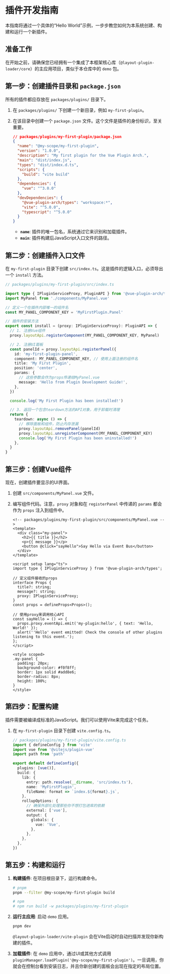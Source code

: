 # 插件开发指南

本指南将通过一个具体的“Hello World”示例，一步步教您如何为本系统创建、构建和运行一个新插件。

## 准备工作

在开始之前，请确保您已经拥有一个集成了本框架核心库（`@layout-plugin-loader/core`）的主应用项目，类似于本仓库中的 `demo` 包。

## 第一步：创建插件目录和 `package.json`

所有的插件都应存放在 `packages/plugins/` 目录下。

1.  在 `packages/plugins/` 下创建一个新目录，例如 `my-first-plugin`。

2.  在该目录中创建一个 `package.json` 文件。这个文件是插件的身份标识，至关重要。

    ```json
    // packages/plugins/my-first-plugin/package.json
    {
      "name": "@my-scope/my-first-plugin",
      "version": "1.0.0",
      "description": "My first plugin for the Vue Plugin Arch.",
      "main": "dist/index.js",
      "types": "dist/index.d.ts",
      "scripts": {
        "build": "vite build"
      },
      "dependencies": {
        "vue": "^3.0.0"
      },
      "devDependencies": {
        "@vue-plugin-arch/types": "workspace:*",
        "vite": "^5.0.0",
        "typescript": "^5.0.0"
      }
    }
    ```

    - **`name`**: 插件的唯一包名，系统通过它来识别和加载插件。
    - **`main`**: 插件构建后JavaScript入口文件的路径。

## 第二步：创建插件入口文件

在 `my-first-plugin` 目录下创建 `src/index.ts`。这是插件的逻辑入口，必须导出一个 `install` 方法。

```typescript
// packages/plugins/my-first-plugin/src/index.ts

import type { IPluginServiceProxy, PluginAPI } from '@vue-plugin-arch/types'
import MyPanel from './components/MyPanel.vue'

// 定义一个在插件内部唯一的组件名
const MY_PANEL_COMPONENT_KEY = 'MyFirstPlugin.Panel'

// 插件的安装方法
export const install = (proxy: IPluginServiceProxy): PluginAPI => {
  // 1. 注册Vue组件
  proxy.layoutApi.registerComponent(MY_PANEL_COMPONENT_KEY, MyPanel)

  // 2. 注册UI面板
  const panelId = proxy.layoutApi.registerPanel({
    id: 'my-first-plugin-panel',
    component: MY_PANEL_COMPONENT_KEY, // 使用上面注册的组件名
    title: 'My First Plugin',
    position: 'center',
    params: {
      // 这些参数会作为props传递给MyPanel.vue
      message: 'Hello from Plugin Development Guide!',
    },
  })

  console.log('My First Plugin has been installed!')

  // 3. 返回一个包含teardown方法的API对象，用于卸载时清理
  return {
    teardown: async () => {
      // 移除面板和组件，防止内存泄漏
      proxy.layoutApi.removePanel(panelId)
      proxy.layoutApi.unregisterComponent(MY_PANEL_COMPONENT_KEY)
      console.log('My First Plugin has been uninstalled!')
    },
  }
}
```

## 第三步：创建Vue组件

现在，创建插件要显示的UI界面。

1.  创建 `src/components/MyPanel.vue` 文件。

2.  编写组件代码。注意，`proxy` 对象和在 `registerPanel` 中传递的 `params` 都会作为 `props` 注入到组件中。

    ```vue
    <!-- packages/plugins/my-first-plugin/src/components/MyPanel.vue -->
    <template>
      <div class="my-panel">
        <h2>{{ title }}</h2>
        <p>{{ message }}</p>
        <button @click="sayHello">Say Hello via Event Bus</button>
      </div>
    </template>

    <script setup lang="ts">
    import type { IPluginServiceProxy } from '@vue-plugin-arch/types';

    // 定义组件接收的props
    interface Props {
      title?: string;
      message?: string;
      proxy: IPluginServiceProxy;
    }
    const props = defineProps<Props>();

    // 使用proxy来调用核心API
    const sayHello = () => {
      props.proxy.eventApi.emit('my-plugin:hello', { text: 'Hello, World!' });
      alert(''Hello' event emitted! Check the console of other plugins listening to this event.');
    };
    </script>

    <style scoped>
    .my-panel {
      padding: 20px;
      background-color: #f0f8ff;
      border: 1px solid #add8e6;
      border-radius: 8px;
      height: 100%;
    }
    </style>
    ```

## 第四步：配置构建

插件需要被编译成标准的JavaScript。我们可以使用Vite来完成这个任务。

1.  在 `my-first-plugin` 目录下创建 `vite.config.ts`。

    ```typescript
    // packages/plugins/my-first-plugin/vite.config.ts
    import { defineConfig } from 'vite'
    import vue from '@vitejs/plugin-vue'
    import path from 'path'

    export default defineConfig({
      plugins: [vue()],
      build: {
        lib: {
          entry: path.resolve(__dirname, 'src/index.ts'),
          name: 'MyFirstPlugin',
          fileName: format => `index.${format}.js`,
        },
        rollupOptions: {
          // 确保外部化处理那些你不想打包进库的依赖
          external: ['vue'],
          output: {
            globals: {
              vue: 'Vue',
            },
          },
        },
      },
    })
    ```

## 第五步：构建和运行

1.  **构建插件**: 在项目根目录下，运行构建命令。

    ```bash
    # pnpm
    pnpm --filter @my-scope/my-first-plugin build

    # npm
    # npm run build -w packages/plugins/my-first-plugin
    ```

2.  **运行主应用**: 启动 `demo` 应用。

    ```bash
    pnpm dev
    ```

    `@layout-plugin-loader/vite-plugin` 会在Vite启动时自动扫描并发现你新构建的插件。

3.  **加载插件**: 在 `demo` 应用中，通过UI或其他方式调用 `pluginManager.loadPlugin('@my-scope/my-first-plugin')`。一旦调用，你就会在控制台看到安装日志，并且你新创建的面板会出现在指定的布局位置。
